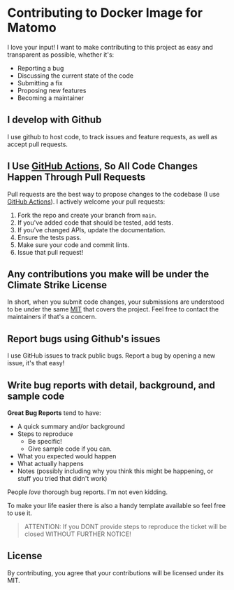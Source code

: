 # Contributing to Docker Image for Matomo
I love your input! I want to make contributing to this project as easy and transparent as possible, whether it's:

- Reporting a bug
- Discussing the current state of the code
- Submitting a fix
- Proposing new features
- Becoming a maintainer

## I develop with Github
I use github to host code, to track issues and feature requests, as well as accept pull requests.

## I Use [GitHub Actions](https://github.com/features/actions), So All Code Changes Happen Through Pull Requests
Pull requests are the best way to propose changes to the codebase (I use [GitHub Actions](https://github.com/features/actions)). I actively welcome your pull requests:

1. Fork the repo and create your branch from `main`.
2. If you've added code that should be tested, add tests.
3. If you've changed APIs, update the documentation.
4. Ensure the tests pass.
5. Make sure your code and commit lints.
6. Issue that pull request!

## Any contributions you make will be under the Climate Strike License
In short, when you submit code changes, your submissions are understood to be under the same [MIT](https://github.com/timo-reymann/docker-matomo/blob/main/LICENSE) that covers the project. Feel free to contact the maintainers if that's a concern.

## Report bugs using Github's issues
I use GitHub issues to track public bugs. Report a bug by opening a new issue, it's that easy!

## Write bug reports with detail, background, and sample code

**Great Bug Reports** tend to have:

- A quick summary and/or background
- Steps to reproduce
    - Be specific!
    - Give sample code if you can.
- What you expected would happen
- What actually happens
- Notes (possibly including why you think this might be happening, or stuff you tried that didn't work)

People *love* thorough bug reports. I'm not even kidding.

To make your life easier there is also a handy template available so feel free to use it.

> ATTENTION: If you DONT provide steps to reproduce the ticket will be closed WITHOUT FURTHER NOTICE!

## License
By contributing, you agree that your contributions will be licensed under its MIT.

